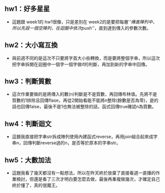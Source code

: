 ## hw1：好多星星
- 這題跟 week1的 hw1很像，只是差別在 week2的是要把每層'*'傳進陣列中，所以先設一個空陣列，在迴圈中依次push'*'，直到達到傳入的參數次數。

## hw2：大小寫互換
- 與前週不同的是這次不只要將字首大小些轉換，而是要將整個字串，所以這次把字串拆開在迴圈中一個字一個字做if的判斷，再加到新的字串中回傳。

## hw3：判斷質數
- 這次作業要做的是將傳入的數(n)判斷是不是質數，再回傳布林值。先將不是質數的1排除且回傳flase，再從2開始看能不能將n整除(餘數是否為零)，是的話也回傳false，最後不是1也無法被整除的話，函式回傳true確認n為質數。

## hw4：判斷迴文
- 這題我直接把字串str拆成陣列使用內建函式reverse，再用join組合起來成字串n，回傳判斷reverse過的n，是否等於原本的字串str。

## hw5：大數加法
- 這題我看了幾天都沒有一點想法，所以在昨天終於放棄了直接看週一直播的作業檢討，但還是看了三次才明白要怎麼去做，最後再重複做幾次，才確定自己終於懂了，真的很魔王。